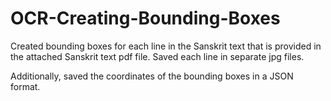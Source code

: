 # OCR-Creating-Bounding-Boxes

Created bounding boxes for each line in the Sanskrit text that is provided in the attached Sanskrit text pdf
file. Saved each line in separate jpg files.

Additionally, saved the coordinates of the bounding boxes in a JSON
format.

